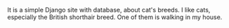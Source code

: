It is a simple Django site with database, about cat's breeds. I like cats, especially the British shorthair breed. One of them is walking in my house. 

